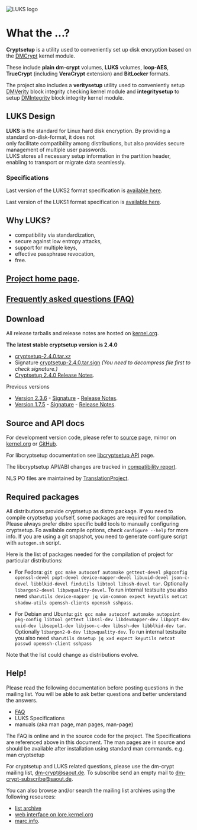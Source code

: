![LUKS logo](https://gitlab.com/cryptsetup/cryptsetup/wikis/luks-logo.png)

What the ...?
=============
**Cryptsetup** is a utility used to conveniently set up disk encryption based
on the [DMCrypt](https://gitlab.com/cryptsetup/cryptsetup/wikis/DMCrypt) kernel module.

These include **plain** **dm-crypt** volumes, **LUKS** volumes, **loop-AES**,
**TrueCrypt** (including **VeraCrypt** extension) and **BitLocker** formats.

The project also includes a **veritysetup** utility used to conveniently setup
[DMVerity](https://gitlab.com/cryptsetup/cryptsetup/wikis/DMVerity) block integrity checking kernel module
and **integritysetup** to setup
[DMIntegrity](https://gitlab.com/cryptsetup/cryptsetup/wikis/DMIntegrity) block integrity kernel module.


LUKS Design
-----------
**LUKS** is the standard for Linux hard disk encryption. By providing a standard on-disk-format, it does not  
only facilitate compatibility among distributions, but also provides secure management of multiple user passwords.  
LUKS stores all necessary setup information in the partition header, enabling to transport or migrate data seamlessly.

### Specifications

Last version of the LUKS2 format specification is
[available here](https://gitlab.com/cryptsetup/LUKS2-docs).

Last version of the LUKS1 format specification is
[available here](https://www.kernel.org/pub/linux/utils/cryptsetup/LUKS_docs/on-disk-format.pdf).

Why LUKS?
---------
 * compatibility via standardization,
 * secure against low entropy attacks,
 * support for multiple keys,
 * effective passphrase revocation,
 * free.

[Project home page](https://gitlab.com/cryptsetup/cryptsetup/).
-----------------

[Frequently asked questions (FAQ)](https://gitlab.com/cryptsetup/cryptsetup/wikis/FrequentlyAskedQuestions)
--------------------------------

Download
--------
All release tarballs and release notes are hosted on [kernel.org](https://www.kernel.org/pub/linux/utils/cryptsetup/).

**The latest stable cryptsetup version is 2.4.0**
  * [cryptsetup-2.4.0.tar.xz](https://www.kernel.org/pub/linux/utils/cryptsetup/v2.4/cryptsetup-2.4.0.tar.xz)
  * Signature [cryptsetup-2.4.0.tar.sign](https://www.kernel.org/pub/linux/utils/cryptsetup/v2.4/cryptsetup-2.4.0.tar.sign)
    _(You need to decompress file first to check signature.)_
  * [Cryptsetup 2.4.0 Release Notes](https://www.kernel.org/pub/linux/utils/cryptsetup/v2.4/v2.4.0-ReleaseNotes).

Previous versions
 * [Version 2.3.6](https://www.kernel.org/pub/linux/utils/cryptsetup/v2.3/cryptsetup-2.3.6.tar.xz) -
   [Signature](https://www.kernel.org/pub/linux/utils/cryptsetup/v2.3/cryptsetup-2.3.6.tar.sign) -
   [Release Notes](https://www.kernel.org/pub/linux/utils/cryptsetup/v2.3/v2.3.6-ReleaseNotes).
 * [Version 1.7.5](https://www.kernel.org/pub/linux/utils/cryptsetup/v1.7/cryptsetup-1.7.5.tar.xz) -
   [Signature](https://www.kernel.org/pub/linux/utils/cryptsetup/v1.7/cryptsetup-1.7.5.tar.sign) -
   [Release Notes](https://www.kernel.org/pub/linux/utils/cryptsetup/v1.7/v1.7.5-ReleaseNotes).

Source and API docs
-------------------
For development version code, please refer to [source](https://gitlab.com/cryptsetup/cryptsetup/tree/master) page,
mirror on [kernel.org](https://git.kernel.org/cgit/utils/cryptsetup/cryptsetup.git/) or [GitHub](https://github.com/mbroz/cryptsetup).

For libcryptsetup documentation see [libcryptsetup API](https://mbroz.fedorapeople.org/libcryptsetup_API/) page.

The libcryptsetup API/ABI changes are tracked in [compatibility report](https://abi-laboratory.pro/tracker/timeline/cryptsetup/).

NLS PO files are maintained by [TranslationProject](https://translationproject.org/domain/cryptsetup.html).

Required packages
-----------------
All distributions provide cryptsetup as distro package. If you need to compile cryptsetup youfself, some packages are required for compilation. Please always prefer distro specific build tools to manually configuring cryptsetup.
Fo available compile options, check ``configure --help`` for more info. If you are using a git snapshot, you need to generate configure script with ``autogen.sh`` script.

Here is the list of packages needed for the compilation of project for particular distributions:
 * For Fedora: `git gcc make autoconf automake gettext-devel pkgconfig openssl-devel popt-devel device-mapper-devel libuuid-devel json-c-devel libblkid-devel findutils libtool libssh-devel tar`. Optionally `libargon2-devel libpwquality-devel`. To run internal testsuite you also need `sharutils device-mapper jq vim-common expect keyutils netcat shadow-utils openssh-clients openssh sshpass`.

 * For Debian and Ubuntu: `git gcc make autoconf automake autopoint pkg-config libtool gettext libssl-dev libdevmapper-dev libpopt-dev uuid-dev libsepol1-dev libjson-c-dev libssh-dev libblkid-dev tar`. Optionally `libargon2-0-dev libpwquality-dev`. To run internal testsuite you also need `sharutils dmsetup jq xxd expect keyutils netcat passwd openssh-client sshpass`

Note that the list could change as distributions evolve.

Help!
-----
Please read the following documentation before posting questions in the mailing list.   You will be able to ask better questions and better understand the answers.  

* [FAQ](https://gitlab.com/cryptsetup/cryptsetup/wikis/FrequentlyAskedQuestions) 
* LUKS Specifications
* manuals (aka man page, man pages, man-page) 

The FAQ is online and in the source code for the project.  The Specifications are referenced above in this document.  The man pages are in source and should be available after installation using standard man commands.  e.g.  man cryptsetup

For cryptsetup and LUKS related questions, please use the dm-crypt mailing list, [dm-crypt@saout.de](mailto:dm-crypt@saout.de).  To subscribe send an empty mail to [dm-crypt-subscribe@saout.de](mailto:dm-crypt-subscribe@saout.de).

You can also browse and/or search the mailing list archives using the following resources:

* [list archive](https://www.saout.de/pipermail/dm-crypt/) 
* [web interface on lore.kernel.org](https://lore.kernel.org/dm-crypt/) 
* [marc.info](https://marc.info/?l=dm-crypt).
